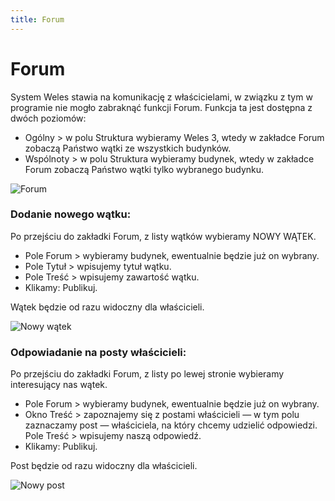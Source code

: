 ```yaml
---
title: Forum
---
```

# Forum

System Weles stawia na komunikację z właścicielami, w związku z tym w programie nie mogło zabraknąć funkcji Forum. Funkcja ta jest dostępna z dwóch poziomów:

- Ogólny > w polu Struktura wybieramy Weles 3, wtedy w zakładce Forum zobaczą Państwo wątki ze wszystkich budynków.
- Wspólnoty > w polu Struktura wybieramy budynek, wtedy w zakładce Forum zobaczą Państwo wątki tylko wybranego budynku.

![Forum](forum1.gif)

### Dodanie nowego wątku:

Po przejściu do zakładki Forum, z listy wątków wybieramy NOWY WĄTEK.

- Pole Forum > wybieramy budynek, ewentualnie będzie już on wybrany.
- Pole Tytuł > wpisujemy tytuł wątku.
- Pole Treść > wpisujemy zawartość wątku.
- Klikamy: Publikuj.

Wątek będzie od razu widoczny dla właścicieli.

![Nowy wątek](forumnowywatek.gif)

### Odpowiadanie na posty właścicieli:

Po przejściu do zakładki Forum, z listy po lewej stronie wybieramy interesujący nas wątek.

- Pole Forum > wybieramy budynek, ewentualnie będzie już on wybrany.
- Okno Treść > zapoznajemy się z postami właścicieli — w tym polu zaznaczamy post — właściciela, na który chcemy udzielić odpowiedzi.
Pole Treść > wpisujemy naszą odpowiedź.
- Klikamy: Publikuj.

Post będzie od razu widoczny dla właścicieli.

![Nowy post](forumnowypost.gif)